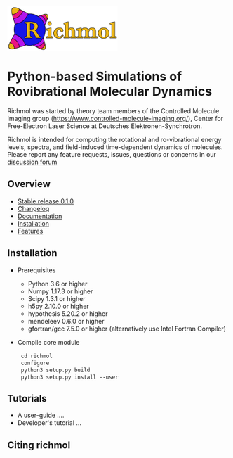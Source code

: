 <div align="left">
  <img src="https://github.com/CFEL-CMI/richmol/blob/develop/doc/source/_static/richmol_logo.jpg" height="100px"/>
</div>

# Python-based Simulations of Rovibrational Molecular Dynamics

Richmol was started by theory team members of the Controlled Molecule Imaging group (https://www.controlled-molecule-imaging.org/), Center for Free-Electron Laser Science at Deutsches Elektronen-Synchrotron.

Richmol is intended for computing the rotational and ro-vibrational energy levels, spectra, and field-induced time-dependent dynamics of molecules.
Please report any feature requests, issues, questions or concerns in our [discussion forum](https://github.com/CFEL-CMI/richmol/discussions)

## Overview


* [Stable release 0.1.0](https://github.com/CFEL-CMI/richmol/releases/tag/v0.1.0)
* [Changelog](../master/CHANGELOG)
* [Documentation](http://www.richmol.org/richmol)
* [Installation](#installation)
* [Features](../master/FEATURES)

Installation
------------
* Prerequisites
    - Python 3.6 or higher
    - Numpy 1.17.3 or higher
    - Scipy 1.3.1 or higher
    - h5py 2.10.0 or higher
    - hypothesis 5.20.2 or higher
    - mendeleev 0.6.0 or higher
    - gfortran/gcc 7.5.0 or higher (alternatively use Intel Fortran Compiler)

* Compile core module

       cd richmol
       configure
       python3 setup.py build
       python3 setup.py install --user

Tutorials
---------
* A user-guide ....
* Developer's tutorial ...

Citing richmol
--------------

